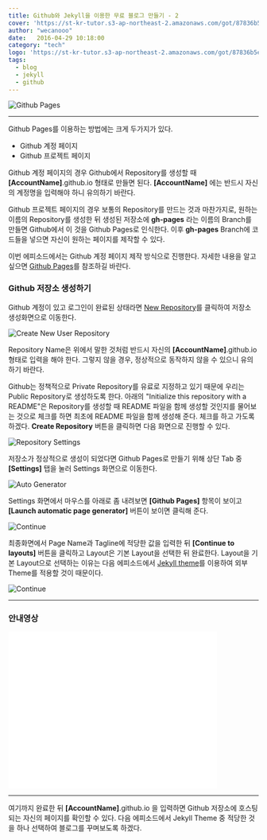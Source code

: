 ```yaml
---
title: Github와 Jekyll을 이용한 무료 블로그 만들기 - 2
cover: 'https://st-kr-tutor.s3-ap-northeast-2.amazonaws.com/got/87836b5eb053590be9fc6d495e7858fc/cover2.jpg'
author: "wecanooo"
date:   2016-04-29 10:18:00
category: "tech"
logo: 'https://st-kr-tutor.s3-ap-northeast-2.amazonaws.com/got/87836b5eb053590be9fc6d495e7858fc/dream.png'
tags:
  - blog
  - jekyll
  - github
---
```


![Github Pages](https://wecanooo.github.io/blog/assets/images/github-pages.jpg)

---

Github Pages를 이용하는 방법에는 크게 두가지가 있다.

* Github 계정 페이지
* Github 프로젝트 페이지

Github 계정 페이지의 경우 Github에서 Repository를 생성할 때 **[AccountName]**.github.io 형태로 만들면 된다. **[AccountName]** 에는 반드시 자신의 계정명을 입력해야 하니 유의하기 바란다.

Github 프로젝트 페이지의 경우 보통의 Repository를 만드는 것과 마찬가지로, 원하는 이름의 Repository를 생성한 뒤 생성된 저장소에 **gh-pages** 라는 이름의 Branch를 만들면 Github에서 이 것을 Github Pages로 인식한다. 이후 **gh-pages** Branch에 코드들을 넣으면 자신이 원하는 페이지를 제작할 수 있다.

이번 에피소드에서는 Github 계정 페이지 제작 방식으로 진행한다. 자세한 내용을 알고 싶으면 [Github Pages](https://pages.github.com/)를 참조하길 바란다.

### Github 저장소 생성하기

Github 계정이 있고 로그인이 완료된 상태라면 [New Repository](https://github.com/new)를 클릭하여
저장소 생성화면으로 이동한다.

![Create New User Repository](https://wecanooo.github.io/blog/assets/images/user-repo@2x.png)

Repository Name은 위에서 말한 것처럼 반드시 자신의 **[AccountName]**.github.io 형태로 입력을 해야 한다. 그렇지 않을 경우, 정상적으로 동작하지 않을 수 있으니 유의하기 바란다.

Github는 정책적으로 Private Repository를 유료로 지정하고 있기 때문에 우리는 Public Repository로 생성하도록 한다. 아래의 "Initialize this repository with a README"은 Repository를 생성할 때 README 파일을 함께 생성할 것인지를 물어보는 것으로 체크를 하면 최초에 README 파일을 함께 생성해 준다. 체크를 하고 가도록 하겠다. **Create Repository** 버튼을 클릭하면 다음 화면으로 진행할 수 있다.

![Repository Settings](https://wecanooo.github.io/blog/assets/images/created_repository.png)

저장소가 정상적으로 생성이 되었다면 Github Pages로 만들기 위해 상단 Tab 중 **[Settings]** 탭을 눌러 Settings 화면으로 이동한다.

![Auto Generator](https://wecanooo.github.io/blog/assets/images/auto_generator.png)

Settings 화면에서 마우스를 아래로 좀 내려보면 **[Github Pages]** 항목이 보이고 **[Launch automatic page generator]** 버튼이 보이면 클릭해 준다.

![Continue](https://wecanooo.github.io/blog/assets/images/continue.png)

최종화면에서 Page Name과 Tagline에 적당한 값을 입력한 뒤 **[Continue to layouts]** 버튼을 클릭하고 Layout은 기본 Layout을 선택한 뒤 완료한다.
Layout을 기본 Layout으로 선택하는 이유는 다음 에피소드에서 [Jekyll theme](http://jekyllthemes.org/)를 이용하여 외부 Theme를 적용할 것이 때문이다.

![Continue](https://wecanooo.github.io/blog/assets/images/done.png)

---

### 안내영상

<iframe width="420" height="315" src="//www.youtube.com/embed/eVc3S5wk18o" frameborder="0" allowfullscreen></iframe>

---

여기까지 완료한 뒤 **[AccountName]**.github.io 을 입력하면 Github 저장소에 호스팅 되는 자신의 페이지를 확인할 수 있다. 다음 에피소드에서 Jekyll Theme 중 적당한 것을 하나 선택하여 블로그를 꾸며보도록 하겠다.
